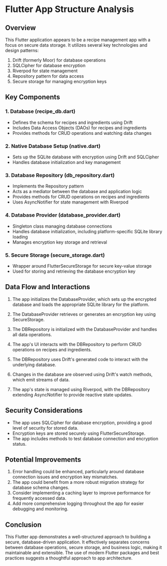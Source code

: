# Flutter App Structure Analysis

## Overview
This Flutter application appears to be a recipe management app with a focus on secure data storage. It utilizes several key technologies and design patterns:

1. Drift (formerly Moor) for database operations
2. SQLCipher for database encryption
3. Riverpod for state management
4. Repository pattern for data access
5. Secure storage for managing encryption keys

## Key Components

### 1. Database (recipe_db.dart)
- Defines the schema for recipes and ingredients using Drift
- Includes Data Access Objects (DAOs) for recipes and ingredients
- Provides methods for CRUD operations and watching data changes

### 2. Native Database Setup (native.dart)
- Sets up the SQLite database with encryption using Drift and SQLCipher
- Handles database initialization and key management

### 3. Database Repository (db_repository.dart)
- Implements the Repository pattern
- Acts as a mediator between the database and application logic
- Provides methods for CRUD operations on recipes and ingredients
- Uses AsyncNotifier for state management with Riverpod

### 4. Database Provider (database_provider.dart)
- Singleton class managing database connections
- Handles database initialization, including platform-specific SQLite library loading
- Manages encryption key storage and retrieval

### 5. Secure Storage (secure_storage.dart)
- Wrapper around FlutterSecureStorage for secure key-value storage
- Used for storing and retrieving the database encryption key

## Data Flow and Interactions

1. The app initializes the DatabaseProvider, which sets up the encrypted database and loads the appropriate SQLite library for the platform.

2. The DatabaseProvider retrieves or generates an encryption key using SecureStorage.

3. The DBRepository is initialized with the DatabaseProvider and handles all data operations.

4. The app's UI interacts with the DBRepository to perform CRUD operations on recipes and ingredients.

5. The DBRepository uses Drift's generated code to interact with the underlying database.

6. Changes in the database are observed using Drift's watch methods, which emit streams of data.

7. The app's state is managed using Riverpod, with the DBRepository extending AsyncNotifier to provide reactive state updates.

## Security Considerations

- The app uses SQLCipher for database encryption, providing a good level of security for stored data.
- Encryption keys are stored securely using FlutterSecureStorage.
- The app includes methods to test database connection and encryption status.

## Potential Improvements

1. Error handling could be enhanced, particularly around database connection issues and encryption key mismatches.
2. The app could benefit from a more robust migration strategy for database schema changes.
3. Consider implementing a caching layer to improve performance for frequently accessed data.
4. Add more comprehensive logging throughout the app for easier debugging and monitoring.

## Conclusion

This Flutter app demonstrates a well-structured approach to building a secure, database-driven application. It effectively separates concerns between database operations, secure storage, and business logic, making it maintainable and extensible. The use of modern Flutter packages and best practices suggests a thoughtful approach to app architecture.